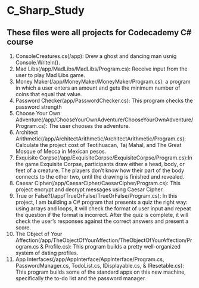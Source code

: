 # C_Sharp_Study

## These files were all projects for Codecademy C# course

1. ConsoleCreatures.cs(/app): Drew a ghost and dancing man usnig Console.Writeln().
2. Mad Libs(/app/MadLibs/MadLibs/Program.cs): Receive input from the user to play Mad Libs game.
3. Money Maker(/app/MoneyMaker/MoneyMaker/Program.cs): a program in which a user enters an amount and 
gets the minimum number of coins that equal that value.
4. Password Checker(app/PasswordChecker.cs): This program checks the 
password strength
5. Choose Your Own 
Adventure(/app/ChooseYourOwnAdventure/ChooseYourOwnAdventure/Program.cs):
The user chooses the adventure.
6. Architect 
Arithmetic(/app/ArchitectArithmetic/ArchitectArithmetic/Program.cs): 
Calculate the project cost of Teotihuacan, Taj Mahal, and The Great Mosque 
of Mecca in Mexican pesos.
7. Exquisite 
Corpse(/app/ExquisiteCorpse/ExquisiteCorpse/Program.cs):In the game 
Exquisite Corpse, participants draw either a head, body, or feet of a 
creature. The players don’t know how their part of the body connects to 
the other two, until the drawing is finished and revealed.
8. Caesar Cipher(/app/CaesarCipher/CaesarCipher/Program.cs): This project 
encrypt and decrypt messages using Caesar Cipher.
9. True or False?(/app/TrueOrFalse/TrueOrFalse/Program.cs): In this 
project, I am building a C# program that presents a quiz the right way: 
using arrays and loops, it will check the format of user input and repeat 
the question if the format is incorrect. After the quiz is complete, it 
will check the user’s responses against the correct answers and present a 
score.
10. The Object of Your 
Affection(/app/TheObjectOfYourAffection/TheObjectOfYourAffection/Program.cs 
& Profile.cs): This program builds a pretty well-organized system of 
dating profiles.
11. App 
Interfaces(/app/AppInterface/AppInterface/Program.cs, PasswordManager.cs, 
TodoList.cs, IDisplayable.cs, & IResetable.cs): This program builds some 
of the standard apps on this new machine, specifically the to-do list and 
the password manager.
